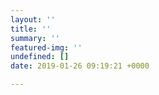 ```yaml
---
layout: ''
title: ''
summary: ''
featured-img: ''
undefined: []
date: 2019-01-26 09:19:21 +0000

---
```

